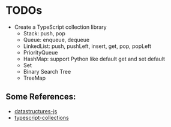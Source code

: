 # TODOs

- Create a TypeScript collection library
    - Stack: push, pop
    - Queue: enqueue, dequeue
    - LinkedList: push, pushLeft, insert, get, pop, popLeft
    - PriorityQueue
    - HashMap: support Python like default get and set default 
    - Set
    - Binary Search Tree
    - TreeMap

## Some References:
- [datastructures-js](https://datastructures-js.github.io/)
- [typescript-collections](https://github.com/basarat/typescript-collections)